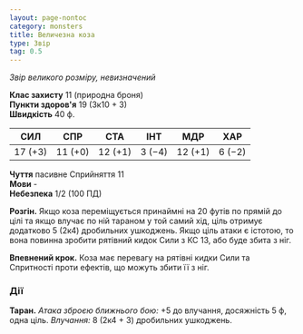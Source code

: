 ```yaml
---
layout: page-nontoc
category: monsters
title: Величезна коза
type: Звір
tag: 0.5
---
```


_Звір великого розміру, невизначений_

**Клас захисту** 11 (природна броня)    
**Пункти здоров'я** 19 (3к10 + 3)    
**Швидкість** 40 ф.

| СИЛ     | СПР     | СТА     | ІНТ    | МДР     | ХАР    |
| ------- | ------- | ------- | ------ | ------- | ------ |
| 17 (+3) | 11 (+0) | 12 (+1) | 3 (−4) | 12 (+1) | 6 (−2) |

**Чуття** пасивне Сприйняття 11    
**Мови** -    
**Небезпека** 1/2 (100 ПД)

**Розгін.** Якщо коза переміщується принаймні на 20 футів по прямій до цілі та якщо влучає по ній тараном у той самий хід, ціль отримує додатково 5 (2к4) дробильних ушкоджень. Якщо ціль атаки є істотою, то вона повинна зробити рятівний кидок Сили з КС 13, або буде збита з ніг.    

**Впевнений крок.** Коза має перевагу на рятівні кидки Сили та Спритності проти ефектів, що можуть збити її з ніг.

### Дії
**Таран.** _Атака зброєю ближнього бою:_ +5 до влучання, досяжність 5 ф, одна ціль. _Влучання:_ 8 (2к4 + 3) дробильних ушкоджень. 
